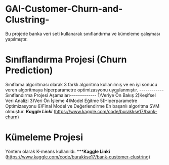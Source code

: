 # GAI-Customer-Churn-and-Clustring-
Bu projede banka veri seti kullanarak sınıflandırma ve kümeleme çalışması yapılmıştır.
# Sınıflandırma Projesi (Churn Prediction)
Sınıflama algoritması olarak 3 farklı algoritma kullanılmış ve en iyi sonucu veren algoritmaya hiperparametre optimizasyonu uygulanmıştır.
------------Sınıflandırma Projesi Aşamaları-------------
1)Veriye Ön Bakış
2)Keşifsel Veri Analizi
3)Veri Ön İşleme
4)Model Eğitme
5)Hiperparametre Optimizasyonu
6)Final Model ve Değerlendirme
En başarılı algoritma SVM olmuştur.
***Kaggle Linki***
(https://www.kaggle.com/code/burakkse17/bank-churn)
# Kümeleme Projesi
Yöntem olarak K-means kullanıldı.
*****Kaggle Linki**
(https://www.kaggle.com/code/burakkse17/bank-customer-clustring)
